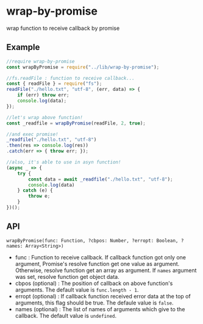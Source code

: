 # wrap-by-promise
wrap function to receive callback by promise

## Example

```js
//require wrap-by-promise
const wrapByPromise = require("../lib/wrap-by-promise");

//fs.readFile : function to receive callback...
const { readFile } = require("fs");
readFile("./hello.txt", "utf-8", (err, data) => {
    if (err) throw err;
    console.log(data);
});

//let's wrap above function!
const _readfile = wrapByPromise(readFile, 2, true);

//and exec promise!
_readfile("./hello.txt", "utf-8")
.then(res => console.log(res))
.catch(err => { throw err; });

//also, it's able to use in asyn function!
(async _ => {
    try {
        const data = await _readfile("./hello.txt", "utf-8");
        console.log(data)
    } catch (e) {
        throw e;
    }
})();
```

## API

`wrapByPromise(func: Function, ?cbpos: Number, ?erropt: Boolean, ?names: Array<String>)`

- func : Function to receive callback. If callback function got only one argument, Promise's resolve function get one value as argument. Otherwise, resolve function get an array as argument. If `names` argument was set, resolve function get object data.
- cbpos (optional) : The position of callback on above function's arguments. The default value is `func.length - 1`.
- erropt (optional) : If callback function received error data at the top of arguments, this flag should be true. The defaule value is `false`.
- names (optional) : The list of names of arguments which give to the callback. The default value is `undefined`.
